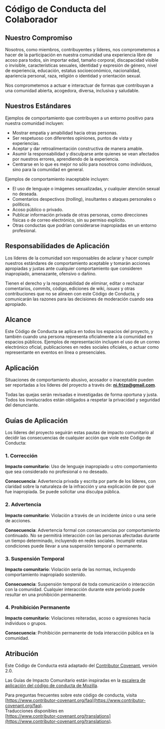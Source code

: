 # Código de Conducta del Colaborador

## Nuestro Compromiso

Nosotros, como miembros, contribuyentes y líderes, nos comprometemos a hacer de la participación en nuestra comunidad una experiencia libre de acoso para todos, sin importar edad, tamaño corporal, discapacidad visible o invisible, características sexuales, identidad y expresión de género, nivel de experiencia, educación, estatus socioeconómico, nacionalidad, apariencia personal, raza, religión o identidad y orientación sexual.

Nos comprometemos a actuar e interactuar de formas que contribuyan a una comunidad abierta, acogedora, diversa, inclusiva y saludable.

## Nuestros Estándares

Ejemplos de comportamiento que contribuyen a un entorno positivo para nuestra comunidad incluyen:

- Mostrar empatía y amabilidad hacia otras personas.
- Ser respetuoso con diferentes opiniones, puntos de vista y experiencias.
- Aceptar y dar retroalimentación constructiva de manera amable.
- Asumir la responsabilidad y disculparse ante quienes se vean afectados por nuestros errores, aprendiendo de la experiencia.
- Centrarse en lo que es mejor no sólo para nosotros como individuos, sino para la comunidad en general.

Ejemplos de comportamiento inaceptable incluyen:

- El uso de lenguaje o imágenes sexualizadas, y cualquier atención sexual no deseada.
- Comentarios despectivos (_trolling_), insultantes o ataques personales o políticos.
- Acoso público o privado.
- Publicar información privada de otras personas, como direcciones físicas o de correo electrónico, sin su permiso explícito.
- Otras conductas que podrían considerarse inapropiadas en un entorno profesional.

## Responsabilidades de Aplicación

Los líderes de la comunidad son responsables de aclarar y hacer cumplir nuestros estándares de comportamiento aceptable y tomarán acciones apropiadas y justas ante cualquier comportamiento que consideren inapropiado, amenazante, ofensivo o dañino.

Tienen el derecho y la responsabilidad de eliminar, editar o rechazar comentarios, _commits_, código, ediciones de wiki, _issues_ y otras contribuciones que no se alineen con este Código de Conducta, y comunicarán las razones para las decisiones de moderación cuando sea apropiado.

## Alcance

Este Código de Conducta se aplica en todos los espacios del proyecto, y también cuando una persona representa oficialmente a la comunidad en espacios públicos. Ejemplos de representación incluyen el uso de un correo electrónico oficial, publicaciones en redes sociales oficiales, o actuar como representante en eventos en línea o presenciales.

## Aplicación

Situaciones de comportamiento abusivo, acosador o inaceptable pueden ser reportadas a los líderes del proyecto a través de: **ni.frizp@gmail.com**.

Todas las quejas serán revisadas e investigadas de forma oportuna y justa. Todos los involucrados están obligados a respetar la privacidad y seguridad del denunciante.

## Guías de Aplicación

Los líderes del proyecto seguirán estas pautas de impacto comunitario al decidir las consecuencias de cualquier acción que viole este Código de Conducta:

### 1. Corrección

**Impacto comunitario**: Uso de lenguaje inapropiado u otro comportamiento que sea considerado no profesional o no deseado.

**Consecuencia**: Advertencia privada y escrita por parte de los líderes, con claridad sobre la naturaleza de la infracción y una explicación de por qué fue inapropiada. Se puede solicitar una disculpa pública.

### 2. Advertencia

**Impacto comunitario**: Violación a través de un incidente único o una serie de acciones.

**Consecuencia**: Advertencia formal con consecuencias por comportamiento continuado. No se permitirá interacción con las personas afectadas durante un tiempo determinado, incluyendo en redes sociales. Incumplir estas condiciones puede llevar a una suspensión temporal o permanente.

### 3. Suspensión Temporal

**Impacto comunitario**: Violación seria de las normas, incluyendo comportamiento inapropiado sostenido.

**Consecuencia**: Suspensión temporal de toda comunicación o interacción con la comunidad. Cualquier interacción durante este periodo puede resultar en una prohibición permanente.

### 4. Prohibición Permanente

**Impacto comunitario**: Violaciones reiteradas, acoso o agresiones hacia individuos o grupos.

**Consecuencia**: Prohibición permanente de toda interacción pública en la comunidad.

## Atribución

Este Código de Conducta está adaptado del [Contributor Covenant](https://www.contributor-covenant.org), versión 2.0.

Las Guías de Impacto Comunitario están inspiradas en la [escalera de aplicación del código de conducta de Mozilla](https://github.com/mozilla/diversity).

Para preguntas frecuentes sobre este código de conducta, visita  
[https://www.contributor-covenant.org/faq](https://www.contributor-covenant.org/faq).  
Traducciones disponibles en  
[https://www.contributor-covenant.org/translations](https://www.contributor-covenant.org/translations).
